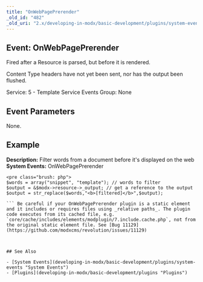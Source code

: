 ```yaml
---
title: "OnWebPagePrerender"
_old_id: "482"
_old_uri: "2.x/developing-in-modx/basic-development/plugins/system-events/onwebpageprerender"
---
```


## Event: OnWebPagePrerender

 Fired after a Resource is parsed, but before it is rendered.

 Content Type headers have not yet been sent, nor has the output been flushed.

 Service: 5 - Template Service Events 
 Group: None

## Event Parameters

 None.

## Example

 **Description:** Filter words from a document before it's displayed on the web 
**System Events:** OnWebPagePrerender

 ```
<pre class="brush: php">
$words = array("snippet", "template"); // words to filter
$output = &$modx->resource->_output; // get a reference to the output
$output = str_replace($words,"<b>[filtered]</b>",$output);

``` Be careful if your OnWebPagePrerender plugin is a static element and it includes or requires files using _relative paths_. The plugin code executes from its cached file, e.g. `core/cache/includes/elements/modplugin/7.include.cache.php`, not from the original static element file. See [Bug 11129](https://github.com/modxcms/revolution/issues/11129)

 

## See Also

- [System Events](developing-in-modx/basic-development/plugins/system-events "System Events")
- [Plugins](developing-in-modx/basic-development/plugins "Plugins")
